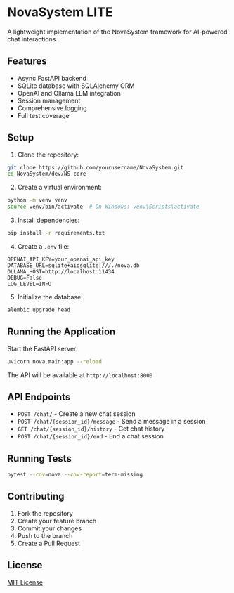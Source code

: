 # NovaSystem LITE

A lightweight implementation of the NovaSystem framework for AI-powered chat interactions.

## Features

- Async FastAPI backend
- SQLite database with SQLAlchemy ORM
- OpenAI and Ollama LLM integration
- Session management
- Comprehensive logging
- Full test coverage

## Setup

1. Clone the repository:

```bash
git clone https://github.com/yourusername/NovaSystem.git
cd NovaSystem/dev/NS-core
```

2. Create a virtual environment:

```bash
python -m venv venv
source venv/bin/activate  # On Windows: venv\Scripts\activate
```

3. Install dependencies:

```bash
pip install -r requirements.txt
```

4. Create a `.env` file:

```env
OPENAI_API_KEY=your_openai_api_key
DATABASE_URL=sqlite+aiosqlite:///./nova.db
OLLAMA_HOST=http://localhost:11434
DEBUG=False
LOG_LEVEL=INFO
```

5. Initialize the database:

```bash
alembic upgrade head
```

## Running the Application

Start the FastAPI server:

```bash
uvicorn nova.main:app --reload
```

The API will be available at `http://localhost:8000`

## API Endpoints

- `POST /chat/` - Create a new chat session
- `POST /chat/{session_id}/message` - Send a message in a session
- `GET /chat/{session_id}/history` - Get chat history
- `POST /chat/{session_id}/end` - End a chat session

## Running Tests

```bash
pytest --cov=nova --cov-report=term-missing
```

## Contributing

1. Fork the repository
2. Create your feature branch
3. Commit your changes
4. Push to the branch
5. Create a Pull Request

## License

[MIT License](LICENSE)
